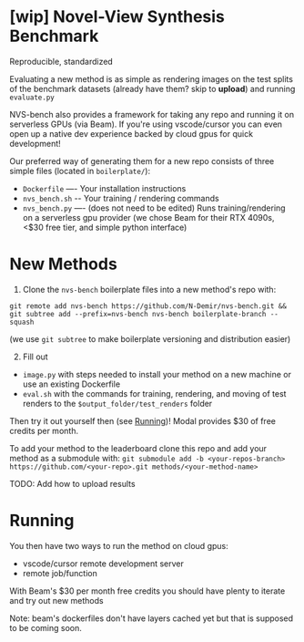 # [wip] Novel-View Synthesis Benchmark
Reproducible, standardized


Evaluating a new method is as simple as rendering images on the test splits of the benchmark datasets (already have them? skip to **upload**) and running `evaluate.py`

NVS-bench also provides a framework for taking any repo and running it on serverless GPUs (via Beam). If you're using vscode/cursor you can even open up a native dev experience backed by cloud gpus for quick development!

Our preferred way of generating them for a new repo consists of three simple files (located in `boilerplate/`):

- `Dockerfile` —- Your installation instructions
- `nvs_bench.sh` -- Your training / rendering commands
- `nvs_bench.py` —- (does not need to be edited) Runs training/rendering on a serverless gpu provider (we chose Beam for their RTX 4090s, <$30 free tier, and simple python interface)

# New Methods

1) Clone the `nvs-bench` boilerplate files into a new method's repo with:
```
git remote add nvs-bench https://github.com/N-Demir/nvs-bench.git && git subtree add --prefix=nvs-bench nvs-bench boilerplate-branch --squash
```
(we use `git subtree` to make boilerplate versioning and distribution easier)

2) Fill out 
- `image.py` with steps needed to install your method on a new machine or use an existing Dockerfile
- `eval.sh` with the commands for training, rendering, and moving of test renders to the `$output_folder/test_renders` folder

Then try it out yourself then (see [Running](#Running))! Modal provides $30 of free credits per month.

To add your method to the leaderboard clone this repo and add your method as a submodule with:
`git submodule add -b <your-repos-branch> https://github.com/<your-repo>.git methods/<your-method-name>`

TODO: Add how to upload results

# Running
You then have two ways to run the method on cloud gpus:
- vscode/cursor remote development server
- remote job/function

With Beam's $30 per month free credits you should have plenty to iterate and try out new methods

Note: beam's dockerfiles don't have layers cached yet but that is supposed to be coming soon.
